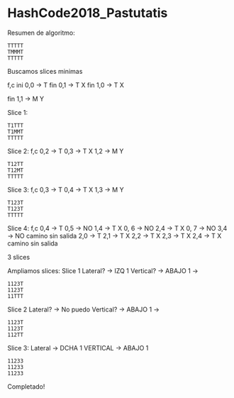 # HashCode2018_Pastutatis

Resumen de algoritmo:
```
TTTTT
TMMMT
TTTTT
```
Buscamos slices minimas

f,c
ini 0,0 -> T
fin 0,1 -> T X
fin 1,0 -> T X

fin 1,1 -> M Y

Slice 1:
```
T1TTT
T1MMT
TTTTT
```
Slice 2:
f,c
0,2 -> T
0,3 -> T X
1,2 -> M Y
```
T12TT
T12MT
TTTTT
```
Slice 3:
f,c
0,3 -> T
0,4 -> T X
1,3 -> M Y
```
T123T
T123T
TTTTT
```
Slice 4:
f,c
0,4 -> T
0,5 -> NO
1,4 -> T X
0, 6 -> NO
2,4 -> T X
0, 7 -> NO
3,4 -> NO
camino sin salida
2,0 -> T
2,1 -> T X
2,2 -> T X
2,3 -> T X
2,4 -> T X
camino sin salida

3 slices

Ampliamos slices:
Slice 1
Lateral? -> IZQ 1
Vertical? -> ABAJO 1 ->
```
1123T
1123T
11TTT
```
Slice 2
Lateral? -> No puedo
Vertical? -> ABAJO 1 ->
```
1123T
1123T
112TT
```
Slice 3:
Lateral -> DCHA  1
VERTICAL -> ABAJO 1
```
11233
11233
11233
```
Completado!

